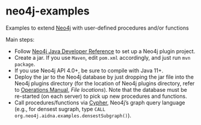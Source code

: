 # neo4j-examples
Examples to extend [Neo4j](https://neo4j.com/) with user-defined procedures and/or functions 

Main steps:

* Follow [Neo4j Java Developer Reference](https://neo4j.com/docs/pdf/neo4j-java-reference-4.1.pdf) to set up a Neo4j plugin project.
* Create a jar. If you use `Maven`, edit `pom.xml` accordingly, and just run `mvn package`.
* If you use Neo4j API 4.0+, be sure to compile with Java 11+.
* Deploy the jar to the Neo4j database by just dropping the jar file into the Neo4j plugins directory (for the location of Neo4j plugins directory, refer to [Operations Manual](https://neo4j.com/docs/pdf/neo4j-operations-manual-4.1.pdf), *File locations*). Note that the database must be re-started (on each server) to pick up new procedures and functions.
* Call procedures/functions via [Cypher](https://neo4j.com/developer/cypher-basics-i/), Neo4j’s graph query language (e.g., for densest sugraph, type `CALL org.neo4j.aidna.examples.densestSubgraph()`).
